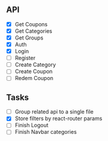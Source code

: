 ## API
 
- [x] Get Coupons
- [x] Get Categories
- [x] Get Groups
- [x] Auth
- [x] Login 
- [ ] Register
- [ ] Create Category
- [ ] Create Coupon
- [ ] Redem Coupon

## Tasks

- [ ] Group related api to a single file
- [x] Store filters by react-router params
- [ ] Finish Logout
- [ ] Finish Navbar categories